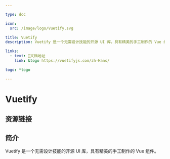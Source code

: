 ```yaml
---

type: doc

icon:
  src: /image/logo/Vuetify.svg

title: Vuetify
description: Vuetify 是一个无需设计技能的开源 UI 库，具有精美的手工制作的 Vue 组件。

links:
  - text: 📖文档地址
    link: &togo https://vuetifyjs.com/zh-Hans/

togo: *togo

---
```


<ShowLogo />

# Vuetify

<ShowBreadcrumb />

## 资源链接

<ShowLinks />

## 简介

Vuetify 是一个无需设计技能的开源 UI 库，具有精美的手工制作的 Vue 组件。